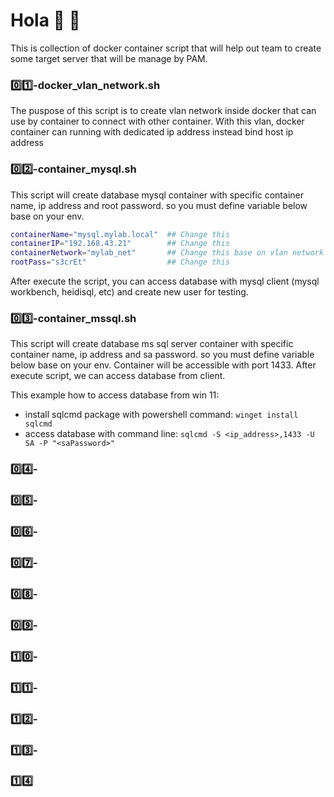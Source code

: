 # Hola 👋 🦧

This is collection of docker container script that will help out team to create some target server that will be manage by PAM.

 
### 0️⃣1️⃣-docker_vlan_network.sh
The puspose of this script is to create vlan network inside docker that can use by container to connect with other container. With this vlan, docker container can running with dedicated ip address instead bind host ip address

### 0️⃣2️⃣-container_mysql.sh
This script will create database mysql container with specific container name, ip address and root password. so you must define variable below base on your env.
```bash
containerName="mysql.mylab.local"  ## Change this
containerIP="192.168.43.21"        ## Change this
containerNetwork="mylab_net"       ## Change this base on vlan network script
rootPass="s3crEt"                  ## Change this
```
After execute the script, you can access database with mysql client (mysql workbench, heidisql, etc) and create new user for testing.

### 0️⃣3️⃣-container_mssql.sh
This script will create database ms sql server container with specific container name, ip address and sa password. so you must define variable below base on your env. Container will be accessible with port 1433.
After execute script, we can access database from client.

This example how to access database from win 11:
- install sqlcmd package with powershell command: `winget install sqlcmd`
- access database with command line: `sqlcmd -S <ip_address>,1433 -U SA -P "<saPassword>"`

### 0️⃣4️⃣-
### 0️⃣5️⃣-
### 0️⃣6️⃣-
### 0️⃣7️⃣-
### 0️⃣8️⃣-
### 0️⃣9️⃣-
### 1️⃣0️⃣-
### 1️⃣1️⃣-
### 1️⃣2️⃣-
### 1️⃣3️⃣-
### 1️⃣4️⃣
